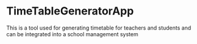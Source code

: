 # TimeTableGeneratorApp
This is a tool used for generating timetable for teachers and students and can be integrated into a school management system
